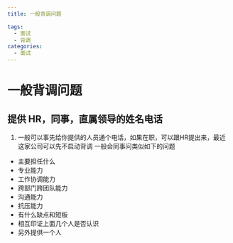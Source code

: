 ```yaml
---
title: 一般背调问题

tags:
  - 面试
  - 背调
categories:
  - 面试
---
```


# 一般背调问题

## 提供 HR，同事，直属领导的姓名电话
1. 一般可以事先给你提供的人员通个电话，如果在职，可以跟HR提出来，最近这家公司可以先不启动背调
一般会同事问类似如下的问题
- 主要担任什么
- 专业能力
-  工作协调能力
-  跨部门跨团队能力
- 沟通能力
-  抗压能力
-  有什么缺点和短板
-  相互印证上面几个人是否认识
-  另外提供一个人
